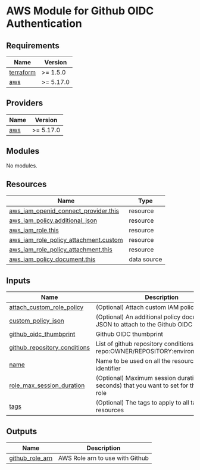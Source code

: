# AWS Module for Github OIDC Authentication

<!-- BEGIN_TF_DOCS -->
## Requirements

| Name | Version |
|------|---------|
| <a name="requirement_terraform"></a> [terraform](#requirement\_terraform) | >= 1.5.0 |
| <a name="requirement_aws"></a> [aws](#requirement\_aws) | >= 5.17.0 |

## Providers

| Name | Version |
|------|---------|
| <a name="provider_aws"></a> [aws](#provider\_aws) | >= 5.17.0 |

## Modules

No modules.

## Resources

| Name | Type |
|------|------|
| [aws_iam_openid_connect_provider.this](https://registry.terraform.io/providers/hashicorp/aws/latest/docs/resources/iam_openid_connect_provider) | resource |
| [aws_iam_policy.additional_json](https://registry.terraform.io/providers/hashicorp/aws/latest/docs/resources/iam_policy) | resource |
| [aws_iam_role.this](https://registry.terraform.io/providers/hashicorp/aws/latest/docs/resources/iam_role) | resource |
| [aws_iam_role_policy_attachment.custom](https://registry.terraform.io/providers/hashicorp/aws/latest/docs/resources/iam_role_policy_attachment) | resource |
| [aws_iam_role_policy_attachment.this](https://registry.terraform.io/providers/hashicorp/aws/latest/docs/resources/iam_role_policy_attachment) | resource |
| [aws_iam_policy_document.this](https://registry.terraform.io/providers/hashicorp/aws/latest/docs/data-sources/iam_policy_document) | data source |

## Inputs

| Name | Description | Type | Default | Required |
|------|-------------|------|---------|:--------:|
| <a name="input_attach_custom_role_policy"></a> [attach\_custom\_role\_policy](#input\_attach\_custom\_role\_policy) | (Optional) Attach custom IAM policy | `bool` | `false` | no |
| <a name="input_custom_policy_json"></a> [custom\_policy\_json](#input\_custom\_policy\_json) | (Optional) An additional policy document as JSON to attach to the Github OIDC Role | `string` | `null` | no |
| <a name="input_github_oidc_thumbprint"></a> [github\_oidc\_thumbprint](#input\_github\_oidc\_thumbprint) | Github OIDC thumbprint | `list(string)` | n/a | yes |
| <a name="input_github_repository_conditions"></a> [github\_repository\_conditions](#input\_github\_repository\_conditions) | List of github repository conditions with repo:OWNER/REPOSITORY:environment:NAME | `list(string)` | n/a | yes |
| <a name="input_name"></a> [name](#input\_name) | Name to be used on all the resources as identifier | `string` | n/a | yes |
| <a name="input_role_max_session_duration"></a> [role\_max\_session\_duration](#input\_role\_max\_session\_duration) | (Optional) Maximum session duration (in seconds) that you want to set for the specified role | `number` | `3600` | no |
| <a name="input_tags"></a> [tags](#input\_tags) | (Optional) The tags to apply to all taggable resources | `map(string)` | `{}` | no |

## Outputs

| Name | Description |
|------|-------------|
| <a name="output_github_role_arn"></a> [github\_role\_arn](#output\_github\_role\_arn) | AWS Role arn to use with Github |
<!-- END_TF_DOCS -->